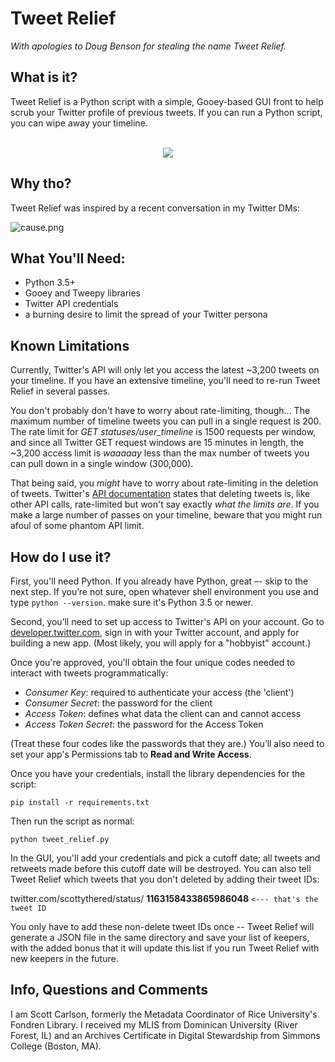 # Tweet Relief
*With apologies to Doug Benson for stealing the name Tweet Relief.*

## What is it?
Tweet Relief is a Python script with a simple, Gooey-based GUI front to help scrub your Twitter profile of previous tweets. If you can run a Python script, you can wipe away your timeline.
<br /><br />
<p align="center">
  <img src="https://dl.dropboxusercontent.com/s/tq1tgc0ddqbrp5q/window.png">
</p>

## Why tho?
Tweet Relief was inspired by a recent conversation in my Twitter DMs:

![cause.png](https://dl.dropboxusercontent.com/s/4bynphcbtqxwrl2/cause.png)

## What You'll Need:
- Python 3.5+
- Gooey and Tweepy libraries
- Twitter API credentials
- a burning desire to limit the spread of your Twitter persona

## Known Limitations
Currently, Twitter's API will only let you access the latest ~3,200 tweets on your timeline. If you have an extensive timeline, you'll need to re-run Tweet Relief in several passes.

You don't probably don't have to worry about rate-limiting, though... The maximum number of timeline tweets you can pull in a single request is 200. The rate limit for *GET statuses/user_timeline* is 1500 requests per window, and since all Twitter GET request windows are 15 minutes in length, the ~3,200 access limit is *waaaaay* less than the max number of tweets you can pull down in a single window (300,000).

That being said, you *might* have to worry about rate-limiting in the deletion of tweets. Twitter's [API documentation](https://developer.twitter.com/en/docs/tweets/post-and-engage/api-reference/post-statuses-destroy-id.html) states that deleting tweets is, like other API calls, rate-limited but won't say exactly *what the limits are*. If you make a large number of passes on your timeline, beware that you might run afoul of some phantom API limit.

## How do I use it?
First, you'll need Python. If you already have Python, great –- skip to the next step. If you’re not sure, open whatever shell environment you use and type `python --version`. make sure it's Python 3.5 or newer.

Second, you’ll need to set up access to Twitter's API on your account. Go to [developer.twitter.com](https://developer.twitter.com), sign in with your Twitter account, and apply for building a new app. (Most likely, you will apply for a "hobbyist" account.)

Once you're approved, you'll obtain the four unique codes needed to interact with tweets programmatically:

- *Consumer Key*: required to authenticate your access (the 'client')
- *Consumer Secret*: the password for the client
- *Access Token*: defines what data the client can and cannot access
- *Access Token Secret*: the password for the Access Token

(Treat these four codes like the passwords that they are.) You’ll also need to set your app's Permissions tab to **Read and Write Access**.

Once you have your credentials, install the library dependencies for the script:
```
pip install -r requirements.txt
```
Then run the script as normal:
```
python tweet_relief.py
```

In the GUI, you'll add your credentials and pick a cutoff date; all tweets and retweets made before this cutoff date will be destroyed. You can also tell Tweet Relief which tweets that you don't deleted by adding their tweet IDs:

twitter.com/scottythered/status/ **1163158433865986048** ```<--- that's the tweet ID```

You only have to add these non-delete tweet IDs once -- Tweet Relief will generate a JSON file in the same directory and save your list of keepers, with the added bonus that it will update this list if you run Tweet Relief with new keepers in the future.

## Info, Questions and Comments
I am Scott Carlson, formerly the Metadata Coordinator of Rice University's Fondren Library. I received my MLIS from Dominican University (River Forest, IL) and an Archives Certificate in Digital Stewardship from Simmons College (Boston, MA). 
